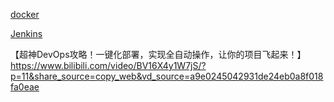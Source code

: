 [docker](./Docker/Docker.md)

[Jenkins](./Jenkins/Jenkins.md)





【超神DevOps攻略！一键化部署，实现全自动操作，让你的项目飞起来！】 https://www.bilibili.com/video/BV16X4y1W7jS/?p=11&share_source=copy_web&vd_source=a9e0245042931de24eb0a8f018fa0eae